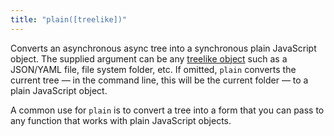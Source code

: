 ```yaml
---
title: "plain([treelike])"
---
```


Converts an asynchronous async tree into a synchronous plain JavaScript object. The supplied argument can be any [treelike object](/async-tree/treelike.html) such as a JSON/YAML file, file system folder, etc. If omitted, `plain` converts the current tree — in the command line, this will be the current folder — to a plain JavaScript object.

A common use for `plain` is to convert a tree into a form that you can pass to any function that works with plain JavaScript objects.
